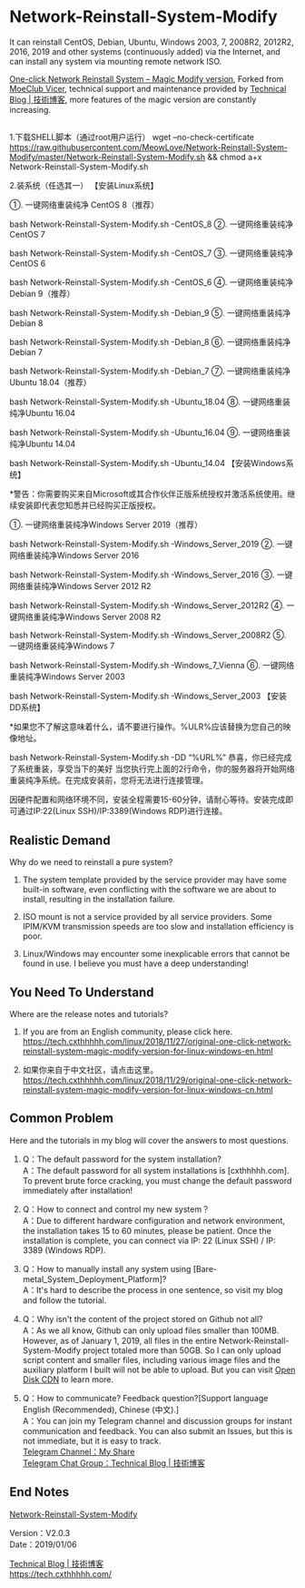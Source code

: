 # Network-Reinstall-System-Modify
It can reinstall CentOS, Debian, Ubuntu, Windows 2003, 7, 2008R2, 2012R2, 2016, 2019 and other systems (continuously added) via the Internet, and can install any system via mounting remote network ISO.

[One-click Network Reinstall System – Magic Modify version](https://tech.cxthhhhh.com/linux/2018/11/27/original-one-click-network-reinstall-system-magic-modify-version-for-linux-windows-en.html), Forked from [MoeClub Vicer](https://moeclub.org/2018/04/03/603/), technical support and maintenance provided by [Technical Blog | 技術博客](https://tech.cxthhhhh.com/), more features of the magic version are constantly increasing.

##

1.下载SHELL脚本（通过root用户运行）
wget –no-check-certificate https://raw.githubusercontent.com/MeowLove/Network-Reinstall-System-Modify/master/Network-Reinstall-System-Modify.sh && chmod a+x Network-Reinstall-System-Modify.sh

2.装系统（任选其一）
【安装Linux系统】

①. 一键网络重装纯净 CentOS 8（推荐）

bash Network-Reinstall-System-Modify.sh -CentOS_8
②. 一键网络重装纯净CentOS 7

bash Network-Reinstall-System-Modify.sh -CentOS_7
③. 一键网络重装纯净CentOS 6

bash Network-Reinstall-System-Modify.sh -CentOS_6
④. 一键网络重装纯净Debian 9（推荐）

bash Network-Reinstall-System-Modify.sh -Debian_9
⑤. 一键网络重装纯净Debian 8

bash Network-Reinstall-System-Modify.sh -Debian_8
⑥. 一键网络重装纯净Debian 7

bash Network-Reinstall-System-Modify.sh -Debian_7
⑦. 一键网络重装纯净Ubuntu 18.04（推荐）

bash Network-Reinstall-System-Modify.sh -Ubuntu_18.04
⑧. 一键网络重装纯净Ubuntu 16.04

bash Network-Reinstall-System-Modify.sh -Ubuntu_16.04
⑨. 一键网络重装纯净Ubuntu 14.04

bash Network-Reinstall-System-Modify.sh -Ubuntu_14.04
【安装Windows系统】

*警告：你需要购买来自Microsoft或其合作伙伴正版系统授权并激活系统使用。继续安装即代表您知悉并已经购买正版授权。

①. 一键网络重装纯净Windows Server 2019（推荐）

bash Network-Reinstall-System-Modify.sh -Windows_Server_2019
②. 一键网络重装纯净Windows Server 2016

bash Network-Reinstall-System-Modify.sh -Windows_Server_2016
③. 一键网络重装纯净Windows Server 2012 R2

bash Network-Reinstall-System-Modify.sh -Windows_Server_2012R2
④. 一键网络重装纯净Windows Server 2008 R2

bash Network-Reinstall-System-Modify.sh -Windows_Server_2008R2
⑤. 一键网络重装纯净Windows 7

bash Network-Reinstall-System-Modify.sh -Windows_7_Vienna
⑥. 一键网络重装纯净Windows Server 2003

bash Network-Reinstall-System-Modify.sh -Windows_Server_2003
【安装DD系统】

*如果您不了解这意味着什么，请不要进行操作。%ULR%应该替换为您自己的映像地址。

bash Network-Reinstall-System-Modify.sh -DD “%URL%”
恭喜，你已经完成了系统重装，享受当下的美好
当您执行完上面的2行命令，你的服务器将开始网络重装纯净系统。在完成安装前，您将无法进行连接管理。

因硬件配置和网络环境不同，安装全程需要15-60分钟，请耐心等待。安装完成即可通过IP:22(Linux SSH)/IP:3389(Windows RDP)进行连接。

## Realistic Demand
Why do we need to reinstall a pure system?

1. The system template provided by the service provider may have some built-in software, even conflicting with the software we are about to install, resulting in the installation failure.

2. ISO mount is not a service provided by all service providers. Some IPIM/KVM transmission speeds are too slow and installation efficiency is poor.

3. Linux/Windows may encounter some inexplicable errors that cannot be found in use. I believe you must have a deep understanding!


## You Need To Understand
Where are the release notes and tutorials?

1. If you are from an English community, please click here.  
https://tech.cxthhhhh.com/linux/2018/11/27/original-one-click-network-reinstall-system-magic-modify-version-for-linux-windows-en.html

2. 如果你来自于中文社区，请点击这里。  
https://tech.cxthhhhh.com/linux/2018/11/29/original-one-click-network-reinstall-system-magic-modify-version-for-linux-windows-cn.html


## Common Problem
Here and the tutorials in my blog will cover the answers to most questions.

1. Q：The default password for the system installation?  
A：The default password for all system installations is [cxthhhhh.com]. To prevent brute force cracking, you must change the default password immediately after installation!

2. Q：How to connect and control my new system？  
A：Due to different hardware configuration and network environment, the installation takes 15 to 60 minutes, please be patient. Once the installation is complete, you can connect via IP: 22 (Linux SSH) / IP: 3389 (Windows RDP).

3. Q：How to manually install any system using [Bare-metal_System_Deployment_Platform]?  
A：It's hard to describe the process in one sentence, so visit my blog and follow the tutorial.

4. Q：Why isn't the content of the project stored on Github not all?  
A：As we all know, Github can only upload files smaller than 100MB. However, as of January 1, 2019, all files in the entire Network-Reinstall-System-Modify project totaled more than 50GB. So I can only upload script content and smaller files, including various image files and the auxiliary platform I built will not be able to upload. But you can visit [Open Disk CDN](https://opendisk.cxthhhhh.com/) to learn more.

5. Q：How to communicate? Feedback question?[Support language English (Recommended), Chinese (中文).]  
A：You can join my Telegram channel and discussion groups for instant communication and feedback. You can also submit an Issues, but this is not immediate, but it is easy to track.  
[Telegram Channel：My Share](https://t.me/me_share)  
[Telegram Chat Group：Technical Blog | 技術博客](https://t.me/Technical_Blog)


## End Notes
[Network-Reinstall-System-Modify](https://tech.cxthhhhh.com/linux/2018/11/27/original-one-click-network-reinstall-system-magic-modify-version-for-linux-windows-en.html)

Version：V2.0.3  
Date：2019/01/06

[Technical Blog | 技術博客](https://tech.cxthhhhh.com/)  
https://tech.cxthhhhh.com/
